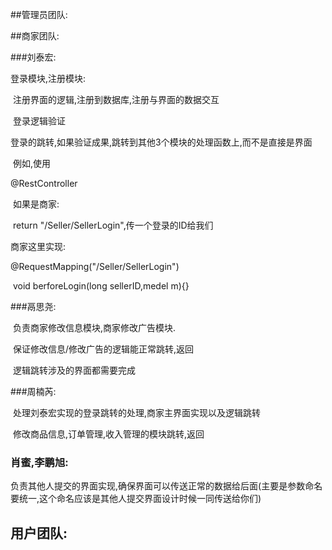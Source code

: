 ##管理员团队:



##商家团队:

###刘泰宏:

登录模块,注册模块:

​	注册界面的逻辑,注册到数据库,注册与界面的数据交互

​	登录逻辑验证

​	登录的跳转,如果验证成果,跳转到其他3个模块的处理函数上,而不是直接是界面

​	例如,使用

@RestController

​	如果是商家:

​		return "/Seller/SellerLogin",传一个登录的ID给我们

商家这里实现:

@RequestMapping("/Seller/SellerLogin")

​	void berforeLogin(long sellerID,medel m){}

###鬲思尧:	

​	负责商家修改信息模块,商家修改广告模块.

​	保证修改信息/修改广告的逻辑能正常跳转,返回

​	逻辑跳转涉及的界面都需要完成

###周楠芮:

​	处理刘泰宏实现的登录跳转的处理,商家主界面实现以及逻辑跳转

​	修改商品信息,订单管理,收入管理的模块跳转,返回

### 肖蜜,李鹏旭:

​	负责其他人提交的界面实现,确保界面可以传送正常的数据给后面(主要是参数命名要统一,这个命名应该是其他人提交界面设计时候一同传送给你们)

## 用户团队:

